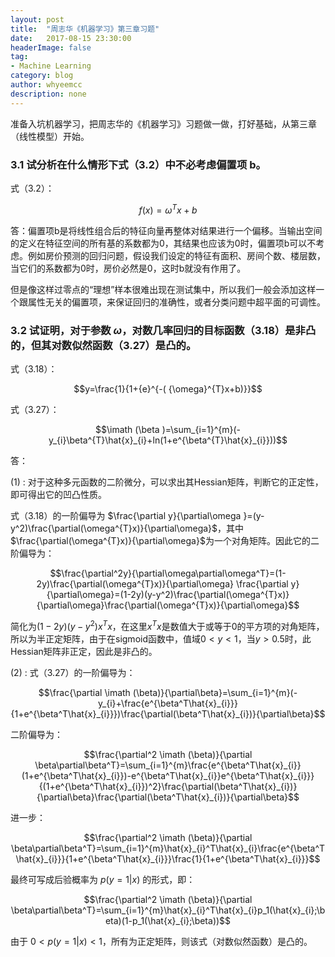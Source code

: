 ```yaml
---
layout: post
title:  "周志华《机器学习》第三章习题"
date:   2017-08-15 23:30:00
headerImage: false
tag:
- Machine Learning
category: blog
author: whyeemcc
description: none
---
```


准备入坑机器学习，把周志华的《机器学习》习题做一做，打好基础，从第三章（线性模型）开始。

### 3.1 试分析在什么情形下式（3.2）中不必考虑偏置项 b。

式（3.2）：

$$f\left( x \right)= \omega^T x+ b$$

答：偏置项b是将线性组合后的特征向量再整体对结果进行一个偏移。当输出空间的定义在特征空间的所有基的系数都为0，其结果也应该为0时，偏置项b可以不考虑。例如房价预测的回归问题，假设我们设定的特征有面积、房间个数、楼层数，当它们的系数都为0时，房价必然是0，这时b就没有作用了。

但是像这样过零点的“理想”样本很难出现在测试集中，所以我们一般会添加这样一个跟属性无关的偏置项，来保证回归的准确性，或者分类问题中超平面的可调性。

### 3.2 试证明，对于参数 $\omega$，对数几率回归的目标函数（3.18）是非凸的，但其对数似然函数（3.27）是凸的。

式（3.18）：

$$y=\frac{1}{1+{e}^{-( {\omega}^{T}x+b)}}$$

式（3.27）：

$$\imath (\beta )=\sum_{i=1}^{m}(-y_{i}\beta^{T}\hat{x}_{i}+ln(1+e^{\beta^{T}\hat{x}_{i}}))$$

答： 

(1) : 对于这种多元函数的二阶微分，可以求出其Hessian矩阵，判断它的正定性，即可得出它的凹凸性质。

式（3.18）的一阶偏导为 $\frac{\partial y}{\partial\omega }=(y-y^2)\frac{\partial(\omega^{T}x)}{\partial\omega}$，其中$\frac{\partial(\omega^{T}x)}{\partial\omega}$为一个对角矩阵。因此它的二阶偏导为：

$$\frac{\partial^2y}{\partial\omega\partial\omega^T}=(1-2y)\frac{\partial(\omega^{T}x)}{\partial\omega} \frac{\partial y}{\partial\omega}=(1-2y)(y-y^2)\frac{\partial(\omega^{T}x)}{\partial\omega}\frac{\partial(\omega^{T}x)}{\partial\omega}$$

简化为$(1-2y)(y-y^2)x^Tx$，在这里$x^Tx$是数值大于或等于0的平方项的对角矩阵，所以为半正定矩阵，由于在sigmoid函数中，值域$0<y<1$，当$y>0.5$时，此Hessian矩阵非正定，因此是非凸的。

(2) : 式（3.27）的一阶偏导为：

$$\frac{\partial \imath (\beta)}{\partial\beta}=\sum_{i=1}^{m}(-y_{i}+\frac{e^{\beta^T\hat{x}_{i}}}{1+e^{\beta^T\hat{x}_{i}}})\frac{\partial(\beta^T\hat{x}_{i})}{\partial\beta}$$

二阶偏导为：

$$\frac{\partial^2 \imath (\beta)}{\partial \beta\partial\beta^T}=\sum_{i=1}^{m}\frac{e^{\beta^T\hat{x}_{i}}(1+e^{\beta^T\hat{x}_{i}})-e^{\beta^T\hat{x}_{i}}e^{\beta^T\hat{x}_{i}}}{(1+e^{\beta^T\hat{x}_{i}})^2}\frac{\partial(\beta^T\hat{x}_{i})}{\partial\beta}\frac{\partial(\beta^T\hat{x}_{i})}{\partial\beta}$$

进一步：

$$\frac{\partial^2 \imath (\beta)}{\partial \beta\partial\beta^T}=\sum_{i=1}^{m}\hat{x}_{i}^T\hat{x}_{i}\frac{e^{\beta^T\hat{x}_{i}}}{1+e^{\beta^T\hat{x}_{i}}}\frac{1}{1+e^{\beta^T\hat{x}_{i}}}$$

最终可写成后验概率为 $p(y=1\left|x)$ 的形式，即：

$$\frac{\partial^2 \imath (\beta)}{\partial \beta\partial\beta^T}=\sum_{i=1}^{m}\hat{x}_{i}^T\hat{x}_{i}p_1(\hat{x}_{i};\beta)(1-p_1(\hat{x}_{i};\beta))$$

由于 $0<p(y=1\left|x)<1$，所有为正定矩阵，则该式（对数似然函数）是凸的。